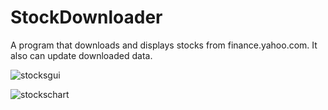 # StockDownloader
A program that downloads and displays stocks from finance.yahoo.com. It also can update downloaded data.

![stocksgui](https://cloud.githubusercontent.com/assets/13558216/10944297/fc3830ae-8331-11e5-92b5-d30793b6348c.JPG)

![stockschart](https://cloud.githubusercontent.com/assets/13558216/10944296/fc310f5e-8331-11e5-9f85-8675409ac883.JPG)
